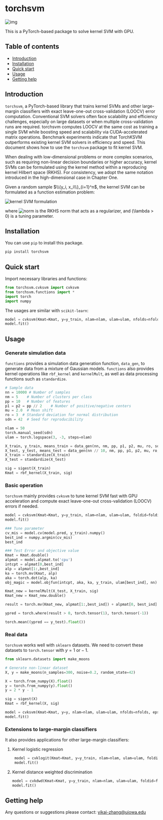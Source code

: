 # torchsvm
![img](https://release-badges-generator.vercel.app/api/releases.svg?user=YikaiZhang95&repo=torchsvm&gradient=0000ff,8bd1fa)

This is a PyTorch-based package to solve kernel SVM with GPU.

## Table of contents

* [Introduction](#introduction)
* [Installation](#installation)
* [Quick start](#quick-start)
* [Usage](#usage)
* [Getting help](#getting-help)

## Introduction

`torchsvm`, a PyTorch-based library that trains kernel SVMs and other large-margin classifiers with exact leave-one-out cross-validation (LOOCV) error computation. Conventional SVM solvers often face scalability and efficiency challenges, especially on large datasets or when multiple cross-validation runs are required. torchsvm computes LOOCV at the same cost as training a single SVM while boosting speed and scalability via CUDA-accelerated matrix operations. Benchmark experiments indicate that TorchKSVM outperforms existing kernel SVM solvers in efficiency and speed. This document shows how to use the `torchsvm` package to fit kernel SVM.

When dealing with low-dimensional problems or more complex scenarios, such as requiring non-linear decision boundaries or higher accuracy, kernel SVMs can be formulated using the kernel method within a reproducing kernel Hilbert space (RKHS). For consistency, we adopt the same notation introduced in the high-dimensional case in Chapter One.

Given a random sample $\\{y_i, x_i\\}_{i=1}^n$, the kernel SVM can be formulated as a function estimation problem:

![kernel SVM formulation](https://latex.codecogs.com/svg.image?\dpi{130}&space;\min_{f&space;\in&space;\mathcal{H}_K}&space;\left[&space;\frac{1}{n}&space;\sum_{i=1}^n&space;\left(&space;1&space;-&space;y_i&space;f(\mathbf{x}_i)&space;\right)_{+}&space;&plus;&space;\lambda&space;\|f\|_{\mathcal{H}_K}^2&space;\right])

where ![norm](https://latex.codecogs.com/svg.image?\dpi{120}&space;\left\|f\right\|^2_{\mathcal{H}_K}) is the RKHS norm that acts as a regularizer, and \(\lambda > 0\) is a tuning parameter.



## Installation

You can use `pip` to install this package.

```sh
pip install torchsvm
```


## Quick start
Import necessary libraries and functions:

```python
from torchsvm.cvksvm import cvksvm
from torchsvm.functions import *
import torch
import numpy
```

The usages are similar with `scikit-learn`:

```python
model = cvksvm(Kmat=Kmat, y=y_train, nlam=nlam, ulam=ulam, nfolds=nfolds, eps=1e-5, maxit=1000, gamma=1e-8, is_exact=0, device='cuda')
model.fit()
```

## Usage

### Generate simulation data
`functions` provides a simulation data generation function, `data_gen`, to generate data from a mixture of Gaussian models. `functions` also provides kernel operations like `rbf_kernel` and `kernelMult`, as well as data processing functions such as `standardize`.

```python
# Sample data
nn = 10000 # Number of samples
nm = 5    # Number of clusters per class
pp = 10   # Number of features
p1 = p2 = pp // 2    # Number of positive/negative centers
mu = 2.0  # Mean shift
ro = 3  # Standard deviation for normal distribution
sdn = 42  # Seed for reproducibility

nlam = 50
torch.manual_seed(sdn)
ulam = torch.logspace(3, -3, steps=nlam)

X_train, y_train, means_train = data_gen(nn, nm, pp, p1, p2, mu, ro, sdn)
X_test, y_test, means_test = data_gen(nn // 10, nm, pp, p1, p2, mu, ro, sdn)
X_train = standardize(X_train)
X_test = standardize(X_test)

sig = sigest(X_train)
Kmat = rbf_kernel(X_train, sig)
```

### Basic operation

`torchsvm` mainly provides `cvksvm` to tune kernel SVM fast with GPU acceleration and compute exact leave-one-out cross-validation (LOOCV) errors if needed.

```python
model = cvksvm(Kmat=Kmat, y=y_train, nlam=nlam, ulam=ulam, foldid=foldid, nfolds=nfolds, eps=1e-5, maxit=1000, gamma=1e-8, is_exact=0, device='cuda')
model.fit()
```

```python
### Tune parameter
cv_mis = model.cv(model.pred, y_train).numpy()
best_ind = numpy.argmin(cv_mis)
best_ind

### Test Error and objective value
Kmat = Kmat.double()
alpmat = model.alpmat.to('cpu')
intcpt = alpmat[0,best_ind]
alp = alpmat[1:,best_ind]
ka = torch.mv(Kmat, alp)
aka = torch.dot(alp, ka)
obj_magic = model.objfun(intcpt, aka, ka, y_train, ulam[best_ind], nn)

Kmat_new = kernelMult(X_test, X_train, sig)
Kmat_new = Kmat_new.double()

result = torch.mv(Kmat_new, alpmat[1:,best_ind]) + alpmat[0, best_ind]

ypred = torch.where(result > 0, torch.tensor(1), torch.tensor(-1))

torch.mean((ypred == y_test).float())
```

### Real data

`torchsvm` works well with `sklearn` datasets. We need to convert these datasets to `torch.tensor` with $y=1 \text{ or} -1$.

```python 
from sklearn.datasets import make_moons

# Generate non-linear dataset
X, y = make_moons(n_samples=300, noise=0.2, random_state=42)

X = torch.from_numpy(X).float()
y = torch.from_numpy(y).float()
y = 2 * y - 1

sig = sigest(X)
Kmat = rbf_kernel(X, sig)

model = cvksvm(Kmat=Kmat, y=y, nlam=nlam, ulam=ulam, nfolds=nfolds, eps=1e-5, maxit=1000, gamma=1e-8, is_exact=0, device='cuda')
model.fit()
```

### Extensions to large-margin classifiers 
It also provides applications for other large-margin classifiers:

1. Kernel logistic regression
   ```python
    model = cvklogit(Kmat=Kmat, y=y_train, nlam=nlam, ulam=ulam, foldid=foldid, nfolds=nfolds, eps=1e-5, maxit=1000, gamma=1e-8, is_exact=0, device='cuda')
    model.fit()
    ```
2. Kernel distance weighted discrimination
    ```python
    model = cvkdwd(Kmat=Kmat, y=y_train, nlam=nlam, ulam=ulam, foldid=foldid, nfolds=nfolds, eps=1e-5, maxit=1000, gamma=1e-8, is_exact=0, device='cuda')
    model.fit()
    ```


## Getting help

Any questions or suggestions please contact: <yikai-zhang@uiowa.edu>


